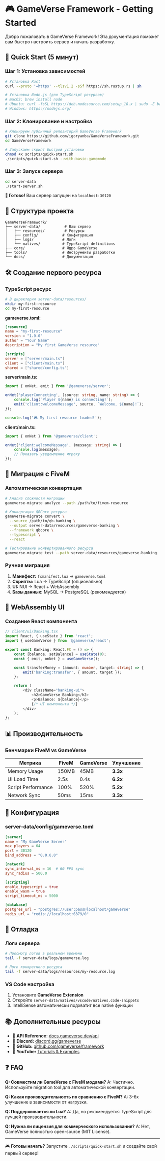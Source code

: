 # 🎮 GameVerse Framework - Getting Started

Добро пожаловать в GameVerse Framework! Эта документация поможет вам быстро настроить сервер и начать разработку.

## 🚀 Quick Start (5 минут)

### Шаг 1: Установка зависимостей

```bash
# Установка Rust
curl --proto '=https' --tlsv1.2 -sSf https://sh.rustup.rs | sh

# Установка Node.js (для TypeScript ресурсов)
# macOS: brew install node
# Ubuntu: curl -fsSL https://deb.nodesource.com/setup_18.x | sudo -E bash -
# Windows: https://nodejs.org/
```

### Шаг 2: Клонирование и настройка

```bash
# Клонируем публичный репозиторий GameVerse Framework
git clone https://github.com/igoryanba/GameVerseFramework.git
cd GameVerseFramework

# Запускаем скрипт быстрой установки
chmod +x scripts/quick-start.sh
./scripts/quick-start.sh --with-basic-gamemode
```

### Шаг 3: Запуск сервера

```bash
cd server-data
./start-server.sh
```

**🎉 Готово!** Ваш сервер запущен на `localhost:30120`

## 📁 Структура проекта

```
GameVerseFramework/
├── server-data/           # Ваш сервер
│   ├── resources/         # Ресурсы
│   ├── config/           # Конфигурация
│   ├── logs/             # Логи
│   └── natives/          # TypeScript definitions
├── core/                 # Ядро GameVerse
├── tools/                # Инструменты разработки
└── docs/                 # Документация
```

## 🛠️ Создание первого ресурса

### TypeScript ресурс

```bash
# В директории server-data/resources/
mkdir my-first-resource
cd my-first-resource
```

**gameverse.toml:**
```toml
[resource]
name = "my-first-resource"
version = "1.0.0"
author = "Your Name"
description = "My first GameVerse resource"

[scripts]
server = ["server/main.ts"]
client = ["client/main.ts"]
shared = ["shared/config.ts"]
```

**server/main.ts:**
```typescript
import { onNet, emit } from '@gameverse/server';

onNet('playerConnecting', (source: string, name: string) => {
    console.log(`Player ${name} is connecting!`);
    emit('client:welcomeMessage', source, `Welcome, ${name}!`);
});

console.log('🎮 My first resource loaded!');
```

**client/main.ts:**
```typescript
import { onNet } from '@gameverse/client';

onNet('client:welcomeMessage', (message: string) => {
    console.log(message);
    // Показать уведомление игроку
});
```

## 🔄 Миграция с FiveM

### Автоматическая конвертация

```bash
# Анализ сложности миграции
gameverse-migrate analyze --path /path/to/fivem-resource

# Конвертация QBCore ресурса
gameverse-migrate convert \
  --source /path/to/qb-banking \
  --output server-data/resources/gameverse-banking \
  --framework qbcore \
  --typescript \
  --react

# Тестирование конвертированного ресурса
gameverse-migrate test --path server-data/resources/gameverse-banking
```

### Ручная миграция

1. **Манифест:** `fxmanifest.lua` → `gameverse.toml`
2. **Скрипты:** Lua → TypeScript (опционально)
3. **UI:** NUI → React + WebAssembly
4. **Базы данных:** MySQL → PostgreSQL (рекомендуется)

## 🎨 WebAssembly UI

### Создание React компонента

```typescript
// client/ui/Banking.tsx
import React, { useState } from 'react';
import { useGameVerse } from '@gameverse/react';

export const Banking: React.FC = () => {
    const [balance, setBalance] = useState(0);
    const { emit, onNet } = useGameVerse();

    const transferMoney = (amount: number, target: string) => {
        emit('banking:transfer', { amount, target });
    };

    return (
        <div className="banking-ui">
            <h2>GameVerse Banking</h2>
            <p>Balance: ${balance}</p>
            {/* UI компоненты */}
        </div>
    );
};
```

## 📊 Производительность

### Бенчмарки FiveM vs GameVerse

| Метрика | FiveM | GameVerse | Улучшение |
|---------|--------|-----------|-----------|
| Memory Usage | 150MB | 45MB | **3.3x** |
| UI Load Time | 2.5s | 0.4s | **6.2x** |
| Script Performance | 100% | 520% | **5.2x** |
| Network Sync | 50ms | 15ms | **3.3x** |

## 🔧 Конфигурация

### server-data/config/gameverse.toml

```toml
[server]
name = "My GameVerse Server"
max_players = 64
port = 30120
bind_address = "0.0.0.0"

[network]
sync_interval_ms = 16  # 60 FPS sync
sync_radius = 500.0

[scripting]
enable_typescript = true
enable_wasm = true
script_timeout_ms = 5000

[database]
postgres_url = "postgres://user:pass@localhost/gameverse"
redis_url = "redis://localhost:6379/0"
```

## 🐛 Отладка

### Логи сервера

```bash
# Просмотр логов в реальном времени
tail -f server-data/logs/gameverse.log

# Логи конкретного ресурса
tail -f server-data/logs/resources/my-resource.log
```

### VS Code настройка

1. Установите **GameVerse Extension**
2. Откройте `server-data/natives/vscode/natives.code-snippets`
3. IntelliSense автоматически подхватит все native функции

## 📚 Дополнительные ресурсы

- 📖 **API Reference:** [docs.gameverse.dev/api](https://docs.gameverse.dev/api)
- 💬 **Discord:** [discord.gg/gameverse](https://discord.gg/gameverse)
- 🐙 **GitHub:** [github.com/gameverse/framework](https://github.com/gameverse/framework)
- 🎥 **YouTube:** [Tutorials & Examples](https://youtube.com/gameverse)

## ❓ FAQ

**Q: Совместим ли GameVerse с FiveM модами?**
A: Частично. Используйте migration tool для автоматической конвертации.

**Q: Какая производительность по сравнению с FiveM?**
A: 3-6x улучшение в зависимости от нагрузки.

**Q: Поддерживается ли Lua?**
A: Да, но рекомендуется TypeScript для лучшей производительности.

**Q: Нужна ли лицензия для коммерческого использования?**
A: Нет, GameVerse полностью open-source (MIT License).

---

🎮 **Готовы начать?** Запустите `./scripts/quick-start.sh` и создайте свой первый сервер! 